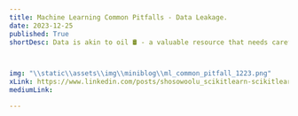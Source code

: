 ```yaml
---
title: Machine Learning Common Pitfalls - Data Leakage. 
date: 2023-12-25
published: True
shortDesc: Data is akin to oil 🛢️ - a valuable resource that needs careful handling. Just as crude oil undergoes preprocessing to extract valuable products, data too requires preprocessing to glean valuable insights. 



img: "\\static\\assets\\img\\miniblog\\ml_common_pitfall_1223.png"
xLink: https://www.linkedin.com/posts/shosowoolu_scikitlearn-scikitlearn-machinelearning-activity-7146563637497794560-PD5m?utm_source=share&utm_medium=member_desktop
mediumLink: 

---
```

